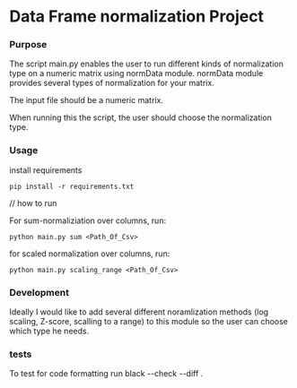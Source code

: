 # Data Frame normalization Project

### Purpose
The script main.py enables the user to run different kinds of normalization type on a numeric matrix using normData module. 
normData module provides several types of normalization for your matrix.

The input file should be a numeric matrix.

When running this the script, the user should choose the normalization type.


### Usage

install requirements
``` 
pip install -r requirements.txt
```

// how to run

For sum-normaliziation over columns, run:
``` 
python main.py sum <Path_Of_Csv>
```

for scaled normalization over columns, run:
``` 
python main.py scaling_range <Path_Of_Csv>
```


### Development

Ideally I would like to add several different noramlization methods (log scaling, Z-score, scalling to a range) to this module so the user can choose which type he needs.

### tests
To test for code formatting run black --check --diff .